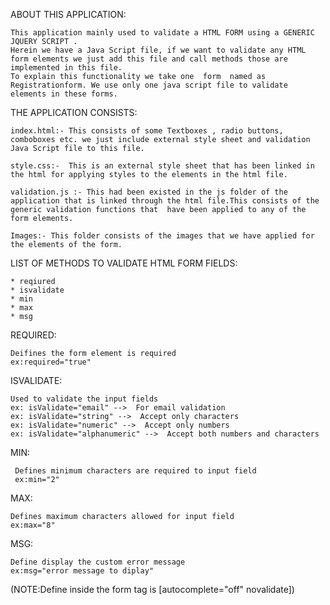 
ABOUT THIS APPLICATION:

	This application mainly used to validate a HTML FORM using a GENERIC JQUERY SCRIPT . 
	Herein we have a Java Script file, if we want to validate any HTML form elements we just add this file and call methods those are implemented in this file. 
	To explain this functionality we take one  form  named as Registrationform. We use only one java script file to validate  elements in these forms.


THE APPLICATION CONSISTS:


	index.html:- This consists of some Textboxes , radio buttons, comboboxes etc. we just include external style sheet and validation Java Script file to this file. 

	style.css:-  This is an external style sheet that has been linked in the html for applying styles to the elements in the html file.
	
	validation.js :- This had been existed in the js folder of the application that is linked through the html file.This consists of the generic validation functions that  have been applied to any of the form elements.

	Images:- This folder consists of the images that we have applied for the elements of the form.



LIST OF METHODS TO VALIDATE HTML FORM FIELDS:

	* reqiured
	* isvalidate
	* min
	* max
	* msg


REQUIRED:
	
	Deifines the form element is required  
	ex:required="true"

ISVALIDATE: 

	Used to validate the input fields	
	ex: isValidate="email" -->  For email validation
	ex: isValidate="string" -->  Accept only characters
	ex: isValidate="numeric" -->  Accept only numbers
	ex: isValidate="alphanumeric" -->  Accept both numbers and characters

MIN:
	
	 Defines minimum characters are required to input field
	 ex:min="2"

MAX:
	
	Defines maximum characters allowed for input field
	ex:max="8"

MSG:

	Define display the custom error message
	ex:msg="error message to diplay" 


(NOTE:Define inside the form tag is [autocomplete="off" novalidate])

